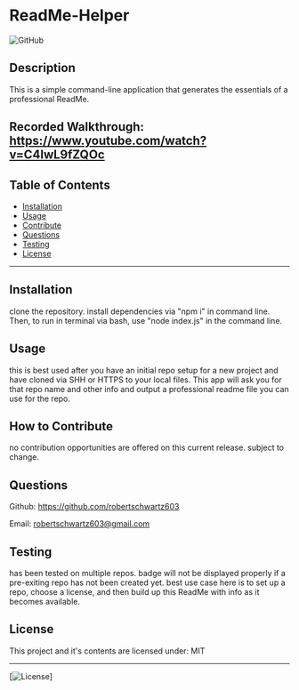 # ReadMe-Helper

![GitHub](https://img.shields.io/github/license/robertschwartz603/ReadMe-Helper)

## Description

This is a simple command-line application that generates the essentials of a professional ReadMe.

Recorded Walkthrough: https://www.youtube.com/watch?v=C4IwL9fZQOc
----------------------------------------

## Table of Contents

- [Installation](#installation)
- [Usage](#usage)
- [Contribute](#how-to-contribute)
- [Questions](#questions)
- [Testing](#testing)
- [License](#license)

----------------------------------------

## Installation

clone the repository. install dependencies via "npm i" in command line. Then, to run in terminal via bash, use "node index.js" in the command line.

## Usage

this is best used after you have an initial repo setup for a new project and have cloned via SHH or HTTPS to your local files. This app will ask you for that repo name and other info and output a professional readme file you can use for the repo.

## How to Contribute

no contribution opportunities are offered on this current release. subject to change.

## Questions

Github: https://github.com/robertschwartz603

Email: robertschwartz603@gmail.com

## Testing

has been tested on multiple repos. badge will not be displayed properly if a pre-exiting repo has not been created yet. best use case here is to set up a repo, choose a license, and then build up this ReadMe with info as it becomes available.

## License

This project and it's contents are licensed under: MIT

--------

[![License](https://img.shields.io/badge/License-MIT-yellowgreen.svg)]